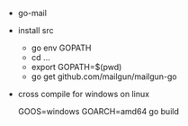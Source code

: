 * go-mail

* install src
  - go env GOPATH
  - cd ...
  - export GOPATH=$(pwd)
  - go get github.com/mailgun/mailgun-go

* cross compile for windows on linux

  GOOS=windows GOARCH=amd64 go build
